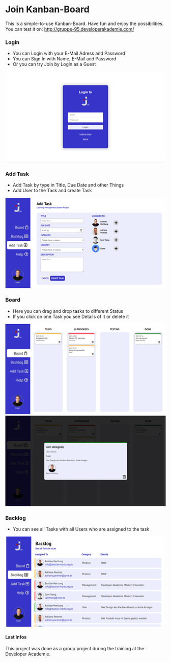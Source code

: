 # Join Kanban-Board
This is a simple-to-use Kanban-Board. Have fun and enjoy the 
possibilities.
You can test it on: http://gruppe-95.developerakademie.com/

### Login
- You can Login with your E-Mail Adress and Password
- You can Sign In with Name, E-Mail and Password
- Or you can try Join by Login as a Guest

![Login.png](./assets/img/Login.PNG)

### Add Task
- Add Task by type in Title, Due Date and other Things
- Add User to the Task and create Task

![AddTask.png](./assets/img/AddTask.PNG)

### Board
- Here you can drag and drop tasks to different Status
- If you click on one Task you see Details of it or delete it

![Board.png](./assets/img/Board.PNG)
![Board-Lightbox.png](./assets/img/Board-Lightbox.PNG)

### Backlog
- You can see all Tasks with all Users who are assigned to the task

![Backlog.png](./assets/img/Backlog.PNG)

#### Last Infos
This project was done as a group project during the training at the Developer Academie.